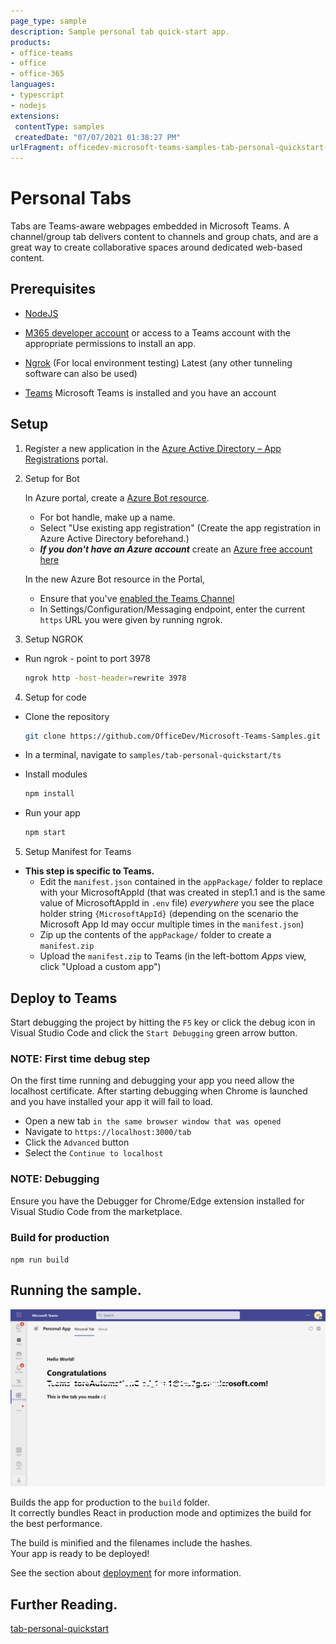 ```yaml
---
page_type: sample
description: Sample personal tab quick-start app.
products:
- office-teams
- office
- office-365
languages:
- typescript
- nodejs
extensions:
 contentType: samples
 createdDate: "07/07/2021 01:38:27 PM"
urlFragment: officedev-microsoft-teams-samples-tab-personal-quickstart-ts
---
```


# Personal Tabs

Tabs are Teams-aware webpages embedded in Microsoft Teams. A channel/group tab delivers content to channels and group chats, and are a great way to create collaborative spaces around dedicated web-based content.


## Prerequisites
-  [NodeJS](https://nodejs.org/en/)

-  [M365 developer account](https://docs.microsoft.com/en-us/microsoftteams/platform/concepts/build-and-test/prepare-your-o365-tenant) or access to a Teams account with the appropriate permissions to install an app.
- [Ngrok](https://ngrok.com/download) (For local environment testing) Latest (any other tunneling software can also be used)
  
- [Teams](https://teams.microsoft.com) Microsoft Teams is installed and you have an account

## Setup

1. Register a new application in the [Azure Active Directory – App Registrations](https://go.microsoft.com/fwlink/?linkid=2083908) portal.

2. Setup for Bot

   In Azure portal, create a [Azure Bot resource](https://docs.microsoft.com/en-us/azure/bot-service/bot-service-quickstart-registration).
    - For bot handle, make up a name.
    - Select "Use existing app registration" (Create the app registration in Azure Active Directory beforehand.)
    - __*If you don't have an Azure account*__ create an [Azure free account here](https://azure.microsoft.com/en-us/free/)
    
   In the new Azure Bot resource in the Portal, 
    - Ensure that you've [enabled the Teams Channel](https://learn.microsoft.com/en-us/azure/bot-service/channel-connect-teams?view=azure-bot-service-4.0)
    - In Settings/Configuration/Messaging endpoint, enter the current `https` URL you were given by running ngrok. 
    
 3. Setup NGROK
  - Run ngrok - point to port 3978

    ```bash
    ngrok http -host-header=rewrite 3978
    ```
 4. Setup for code
 - Clone the repository

    ```bash
    git clone https://github.com/OfficeDev/Microsoft-Teams-Samples.git
    ```

-  In a terminal, navigate to `samples/tab-personal-quickstart/ts`

 - Install modules

    ```bash
    npm install
    ```
 - Run your app

    ```bash
    npm start
    ```

 5. Setup Manifest for Teams

- **This step is specific to Teams.**
    - Edit the `manifest.json` contained in the `appPackage/` folder to replace with your MicrosoftAppId (that was created in step1.1 and is the same value of MicrosoftAppId in `.env` file) *everywhere* you see the place holder string `{MicrosoftAppId}` (depending on the scenario the Microsoft App Id may occur multiple times in the `manifest.json`)
    - Zip up the contents of the `appPackage/` folder to create a `manifest.zip`
    - Upload the `manifest.zip` to Teams (in the left-bottom *Apps* view, click "Upload a custom app")
    
## Deploy to Teams
Start debugging the project by hitting the `F5` key or click the debug icon in Visual Studio Code and click the `Start Debugging` green arrow button.

### NOTE: First time debug step
On the first time running and debugging your app you need allow the localhost certificate.  After starting debugging when Chrome is launched and you have installed your app it will fail to load.

- Open a new tab `in the same browser window that was opened`
- Navigate to `https://localhost:3000/tab`
- Click the `Advanced` button
- Select the `Continue to localhost`

### NOTE: Debugging
Ensure you have the Debugger for Chrome/Edge extension installed for Visual Studio Code from the marketplace.

### Build for production
`npm run build`

## Running the sample.

![PersonalTab](Images/PersonalTab.png)

Builds the app for production to the `build` folder.\
It correctly bundles React in production mode and optimizes the build for the best performance.

The build is minified and the filenames include the hashes.\
Your app is ready to be deployed!

See the section about [deployment](https://facebook.github.io/create-react-app/docs/deployment) for more information.

## Further Reading.
[tab-personal-quickstart](https://learn.microsoft.com/en-us/microsoftteams/platform/tabs/what-are-tabs)

